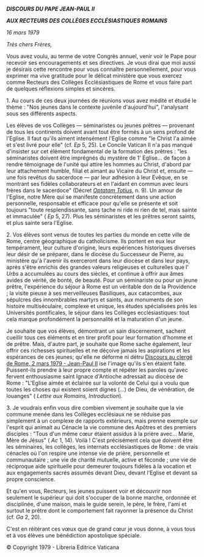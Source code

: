 ***DISCOURS DU PAPE JEAN-PAUL II***

***AUX RECTEURS DES COLLÈGES ECCLÉSIASTIQUES ROMAINS***

*16 mars 1979*

*Très chers Frères,*

Vous avez voulu, au terme de votre Congrès annuel, venir voir le Pape pour recevoir ses encouragements et ses directives. Je vous dirai que moi aussi je désirais cette rencontre pour vous connaître personnellement, pour vous exprimer ma vive gratitude pour le délicat ministère que vous exercez comme Recteurs des Collèges Ecclésiastiques de Rome et vous faire part de quelques réflexions simples et sincères.

1. Au cours de ces deux journées de réunions vous avez médité et étudié le thème : "Nos jeunes dans le contexte juvénile d'aujourd'hui", l'analysant sous ses différents aspects.

Les élèves de vos Collèges — séminaristes ou jeunes prêtres — provenant de tous les continents doivent avant tout être formés à un sens profond de l'Eglise. Il faut qu'ils aiment intensément l'Eglise comme "le Christ l'a aimée et s'est livré pour elle" (cf. *Ep* 5, 25). Le Concile Vatican II n'a pas manqué d'insister sur cet élément fondamental de la formation des prêtres : "les séminaristes doivent être imprégnés du mystère de 1' Eglise... de façon à rendre témoignage de l'unité qui attire les hommes au Christ, d'abord par leur attachement humble, filial et aimant au Vicaire du Christ et, ensuite — une fois revêtus du sacerdoce — par leur adhésion à leur Evêque, en se montrant ses fidèles collaborateurs et en l'aidant en commun avec leurs frères dans le sacerdoce" (Décret *[Optatam Totius](http://www.vatican.va/archive/hist_councils/ii_vatican_council/documents/vat-ii_decree_19651028_optatam-totius_fr.html)*, n. 9). Un amour de l'Eglise, notre Mère qui se manifeste concrètement dans une action personnelle, responsable et efficace pour qu'elle se présente et soit toujours "toute resplendissante, sans tache ni ride ni rien de tel, mais sainte et immaculée" ( *Ep* 5, 27). Plus les séminaristes et les prêtres seront saints, et plus sainte sera l'Eglise.

2. Vos élèves sont venus de toutes les parties du monde en cette ville de Rome, centre géographique du catholicisme. Ils portent en eux leur tempérament, leur culture d'origine, leurs expériences historiques diverses leur désir de se préparer, dans le diocèse du Successeur de Pierre, au ministère qu'à l'avenir ils exerceront dans leur diocèse et dans leur pays, après s'être enrichis des grandes valeurs religieuses et culturelles que l' *Urbs* a accumulées au cours des siècles, et continue à offrir aux âmes avides de vérité, de bonté, de beauté. Pour un séminariste ou pour un jeune prêtre, l'expérience du séjour à Rome est un véritable don de la Providence ; la visite pieuse à ses merveilleuses Basiliques, aux catacombes, aux sépulcres des innombrables martyrs et saints, aux monuments de son histoire multiséculaire, complexe et unique, les études spécialisées près les Universités pontificales, le séjour dans les Collèges ecclésiastiques: tout cela marque profondément la personnalité et la maturation d'un jeune.

Je souhaite que vos élèves, démontrant un sain discernement, sachent cueillir tous ces éléments et en tirer profit pour leur formation d'homme et de prêtre. Mais, d'autre part, je souhaite que Rome sache également, leur offrir ces richesses spirituelles et ne déçoive jamais les aspirations et les espérances de ces jeunes; qu'elle ne déforme ni détru [Discours au clergé de Rome, 2 mars 1979 - Jean-Paul II](/content/john-paul-ii/fr/speeches/1979/march/documents/hf_jp-ii_spe_19790302_parroci-clero-roma.html) ise l'image qu'ils s'en étaient faite. Puissent-ils prendre à leur propre compte et répéter les paroles qu'avec fervent enthousiasme saint Ignace d'Antioche adressait au diocèse de Rome : "L'Eglise aimée et éclairée sur la volonté de Celui qui a voulu que toutes les choses qui existent soient dignes (...) de Dieu, de vénération, de louanges" ( *Lettre aux Romains, Introduction*).

3. Je voudrais enfin vous dire combien vivement je souhaite que la vie commune menée dans les Collèges ecclésiaux ne se réduise pas simplement à un complexe de rapports extérieurs, mais prenne exemple sur l'esprit qui animait au Cénacle la vie commune des Apôtres et des premiers disciples : "Tous d'un même cœur étaient assidus à la prière avec... Marie, Mère de Jésus" ( *Ac* 1, 14). Voilà ! C'est précisément cela que doivent être les séminaires, les collèges, les internats ecclésiastiques de Rome : de vrais cénacles où l'on respire une intense vie de prière, personnelle et communautaire ; une vie de charité mutuelle, active et féconde ; une vie de réciproque aide spirituelle pour demeurer toujours fidèles à la vocation et aux engagements sacrés assumés devant Dieu, devant l'Eglise et devant sa propre conscience.

Et qu'en vous, Recteurs, les jeunes puissent voir et découvrir non seulement le supérieur qui doit s'occuper de la bonne marche, ordonnée et disciplinée, d'une maison, mais le guide serein, le père, le frère, l'ami et surtout le prêtre dont le comportement fait rayonner la présence du Christ (cf. *Ga* 2, 20).

C'est en réitérant ces vœux que de grand cœur je vous donne, à vous tous et à vos élèves une bénédiction apostolique spéciale.

© Copyright 1979 - Libreria Editrice Vaticana